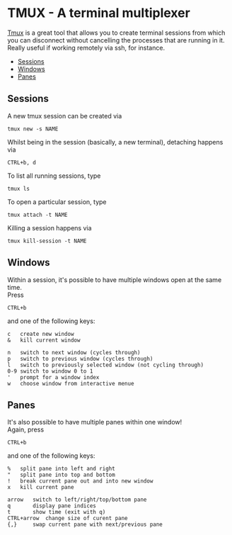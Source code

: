 # TMUX - A terminal multiplexer

[Tmux](https://tmux.github.io/) is a great tool that allows you to create terminal sessions from which you can disconnect without cancelling the processes that are running in it. Really useful if working remotely via ssh, for instance.  

<!-- vim-markdown-toc GFM -->
* [Sessions](#sessions)
* [Windows](#windows)
* [Panes](#panes)

<!-- vim-markdown-toc -->
## Sessions
A new tmux session can be created via 

    tmux new -s NAME   


Whilst being in the session (basically, a new terminal), detaching happens via

    CTRL+b, d  

To list all running sessions, type 

    tmux ls  

To open a particular session, type 

    tmux attach -t NAME  

Killing a session happens via 

    tmux kill-session -t NAME  


## Windows
Within a session, it's possible to have multiple windows open at the same time.  
Press 

    CTRL+b 

and one of the following keys:

    c	create new window  
    &	kill current window  
      
    n	switch to next window (cycles through)  
    p	switch to previous window (cycles through)  
    l	switch to previously selected window (not cycling through)  
    0-9 switch to window 0 to 1  
    '	prompt for a window index 
    w	choose window from interactive menue


## Panes
It's also possible to have multiple panes within one window!  
Again, press 

    CTRL+b  

and one of the following keys:

    %	split pane into left and right  
    "	split pane into top and bottom 
    !   break current pane out and into new window  
    x	kill current pane  
       
    arrow	switch to left/right/top/bottom pane  
    q 		display pane indices
    t		show time (exit with q)  
    CTRL+arrow  change size of curent pane  
    {,}		swap current pane with next/previous pane
    
    
   
